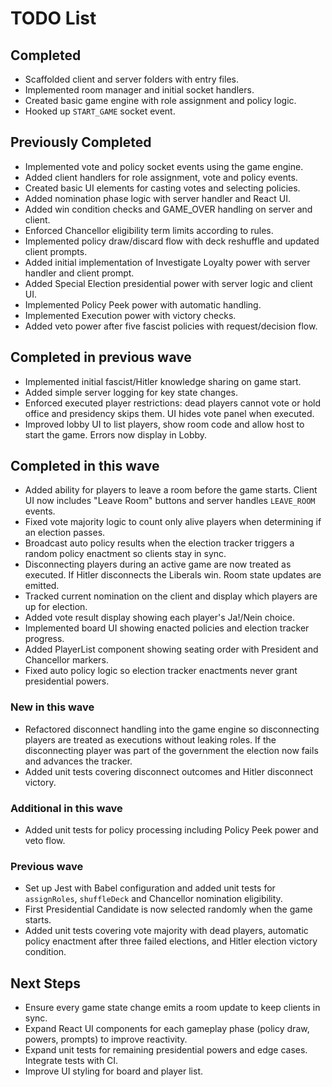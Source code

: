 # TODO List

## Completed
- Scaffolded client and server folders with entry files.
- Implemented room manager and initial socket handlers.
- Created basic game engine with role assignment and policy logic.
- Hooked up `START_GAME` socket event.

## Previously Completed
- Implemented vote and policy socket events using the game engine.
- Added client handlers for role assignment, vote and policy events.
- Created basic UI elements for casting votes and selecting policies.
- Added nomination phase logic with server handler and React UI.
- Added win condition checks and GAME_OVER handling on server and client.
- Enforced Chancellor eligibility term limits according to rules.
- Implemented policy draw/discard flow with deck reshuffle and updated client prompts.
- Added initial implementation of Investigate Loyalty power with server handler and client prompt.
- Added Special Election presidential power with server logic and client UI.
- Implemented Policy Peek power with automatic handling.
- Implemented Execution power with victory checks.
- Added veto power after five fascist policies with request/decision flow.

## Completed in previous wave
- Implemented initial fascist/Hitler knowledge sharing on game start.
- Added simple server logging for key state changes.
- Enforced executed player restrictions: dead players cannot vote or hold office and presidency skips them. UI hides vote panel when executed.
- Improved lobby UI to list players, show room code and allow host to start the game. Errors now display in Lobby.

## Completed in this wave
- Added ability for players to leave a room before the game starts. Client UI now includes "Leave Room" buttons and server handles `LEAVE_ROOM` events.
- Fixed vote majority logic to count only alive players when determining if an election passes.
- Broadcast auto policy results when the election tracker triggers a random policy enactment so clients stay in sync.
- Disconnecting players during an active game are now treated as executed. If Hitler disconnects the Liberals win. Room state updates are emitted.
- Tracked current nomination on the client and display which players are up for election.
- Added vote result display showing each player's Ja!/Nein choice.
- Implemented board UI showing enacted policies and election tracker progress.
- Added PlayerList component showing seating order with President and Chancellor markers.
- Fixed auto policy logic so election tracker enactments never grant
  presidential powers.

### New in this wave
- Refactored disconnect handling into the game engine so disconnecting players
  are treated as executions without leaking roles. If the disconnecting player
  was part of the government the election now fails and advances the tracker.
- Added unit tests covering disconnect outcomes and Hitler disconnect victory.

### Additional in this wave
- Added unit tests for policy processing including Policy Peek power and veto
  flow.

### Previous wave
- Set up Jest with Babel configuration and added unit tests for `assignRoles`,
  `shuffleDeck` and Chancellor nomination eligibility.
- First Presidential Candidate is now selected randomly when the game starts.
- Added unit tests covering vote majority with dead players,
  automatic policy enactment after three failed elections,
  and Hitler election victory condition.

## Next Steps
- Ensure every game state change emits a room update to keep clients
  in sync.
- Expand React UI components for each gameplay phase (policy draw, powers, prompts) to improve reactivity.
- Expand unit tests for remaining presidential powers and edge cases. Integrate tests with CI.
- Improve UI styling for board and player list.

